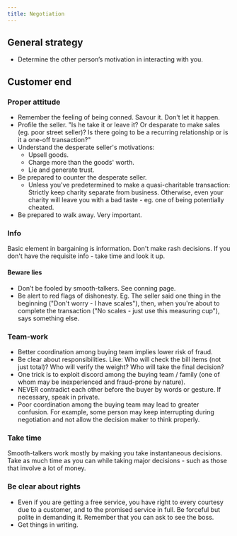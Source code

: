 ```yaml
---
title: Negotiation
---
```


## General strategy
- Determine the other person’s motivation in interacting with you.

## Customer end
### Proper attitude
- Remember the feeling of being conned. Savour it. Don't let it happen.
- Profile the seller. "Is he take it or leave it? Or desparate to make sales (eg. poor street seller)? Is there going to be a recurring relationship or is it a one-off transaction?" 
- Understand the desperate seller's motivations:
  - Upsell goods.
  - Charge more than the goods' worth.
  - Lie and generate trust.
- Be prepared to counter the desperate seller.
  - Unless you've predetermined to make a quasi-charitable transaction: Strictly keep charity separate from business. Otherwise, even your charity will leave you with a bad taste - eg. one of being potentially cheated.
- Be prepared to walk away. Very important.

### Info
Basic element in bargaining is information. Don't make rash decisions. If you don't have the requisite info - take time and look it up.

#### Beware lies
- Don’t be fooled by smooth-talkers. See conning page.
- Be alert to red flags of dishonesty. Eg. The seller said one thing in the beginning ("Don't worry - I have scales"), then, when you're about to complete the transaction ("No scales - just use this measuring cup"), says something else. 

### Team-work
- Better coordination among buying team implies lower risk of fraud.
- Be clear about responsibilities. Like: Who will check the bill items (not just total)? Who will verify the weight?  Who will take the final decision?
- One trick is to exploit discord among the buying team / family (one of whom may be inexperienced and fraud-prone by nature).
- NEVER contradict each other before the buyer by words or gesture. If necessary, speak in private.
- Poor coordination among the buying team may lead to greater confusion. For example, some person may keep interrupting during negotiation and not allow the decision maker to think properly.

### Take time
Smooth-talkers work mostly by making you take instantaneous decisions. Take as much time as you can while taking major decisions - such as those that involve a lot of money.

### Be clear about rights
- Even if you are getting a free service, you have right to every courtesy due to a customer, and to the promised service in full. Be forceful but polite in demanding it. Remember that you can ask to see the boss.
- Get things in writing.

